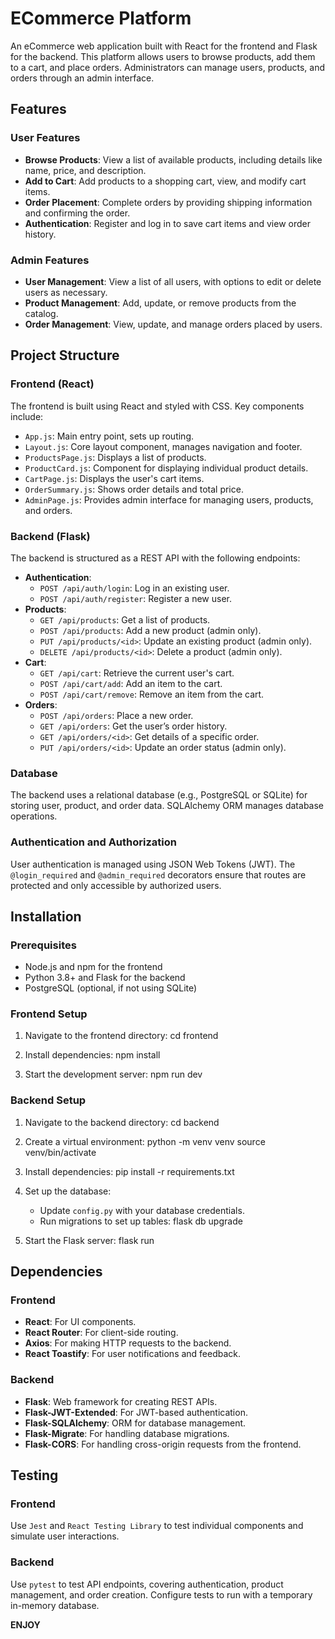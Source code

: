 # ECommerce Platform

An eCommerce web application built with React for the frontend and Flask for the backend. This platform allows users to browse products, add them to a cart, and place orders. Administrators can manage users, products, and orders through an admin interface.

## Features

### User Features
- **Browse Products**: View a list of available products, including details like name, price, and description.
- **Add to Cart**: Add products to a shopping cart, view, and modify cart items.
- **Order Placement**: Complete orders by providing shipping information and confirming the order.
- **Authentication**: Register and log in to save cart items and view order history.
  
### Admin Features
- **User Management**: View a list of all users, with options to edit or delete users as necessary.
- **Product Management**: Add, update, or remove products from the catalog.
- **Order Management**: View, update, and manage orders placed by users.

## Project Structure

### Frontend (React)
The frontend is built using React and styled with CSS. Key components include:

- `App.js`: Main entry point, sets up routing.
- `Layout.js`: Core layout component, manages navigation and footer.
- `ProductsPage.js`: Displays a list of products.
- `ProductCard.js`: Component for displaying individual product details.
- `CartPage.js`: Displays the user's cart items.
- `OrderSummary.js`: Shows order details and total price.
- `AdminPage.js`: Provides admin interface for managing users, products, and orders.

### Backend (Flask)
The backend is structured as a REST API with the following endpoints:

- **Authentication**:
  - `POST /api/auth/login`: Log in an existing user.
  - `POST /api/auth/register`: Register a new user.
- **Products**:
  - `GET /api/products`: Get a list of products.
  - `POST /api/products`: Add a new product (admin only).
  - `PUT /api/products/<id>`: Update an existing product (admin only).
  - `DELETE /api/products/<id>`: Delete a product (admin only).
- **Cart**:
  - `GET /api/cart`: Retrieve the current user's cart.
  - `POST /api/cart/add`: Add an item to the cart.
  - `POST /api/cart/remove`: Remove an item from the cart.
- **Orders**:
  - `POST /api/orders`: Place a new order.
  - `GET /api/orders`: Get the user’s order history.
  - `GET /api/orders/<id>`: Get details of a specific order.
  - `PUT /api/orders/<id>`: Update an order status (admin only).

### Database
The backend uses a relational database (e.g., PostgreSQL or SQLite) for storing user, product, and order data. SQLAlchemy ORM manages database operations.

### Authentication and Authorization
User authentication is managed using JSON Web Tokens (JWT). The `@login_required` and `@admin_required` decorators ensure that routes are protected and only accessible by authorized users.

## Installation

### Prerequisites
- Node.js and npm for the frontend
- Python 3.8+ and Flask for the backend
- PostgreSQL (optional, if not using SQLite)

### Frontend Setup

1. Navigate to the frontend directory:
   cd frontend

2. Install dependencies:
   npm install

3. Start the development server:
   npm run dev


### Backend Setup

1. Navigate to the backend directory:
   cd backend

2. Create a virtual environment:
   python -m venv venv
   source venv/bin/activate

3. Install dependencies:
   pip install -r requirements.txt

4. Set up the database:
   - Update `config.py` with your database credentials.
   - Run migrations to set up tables:
     flask db upgrade

5. Start the Flask server:
   flask run

## Dependencies

### Frontend
- **React**: For UI components.
- **React Router**: For client-side routing.
- **Axios**: For making HTTP requests to the backend.
- **React Toastify**: For user notifications and feedback.

### Backend
- **Flask**: Web framework for creating REST APIs.
- **Flask-JWT-Extended**: For JWT-based authentication.
- **Flask-SQLAlchemy**: ORM for database management.
- **Flask-Migrate**: For handling database migrations.
- **Flask-CORS**: For handling cross-origin requests from the frontend.

## Testing

### Frontend
Use `Jest` and `React Testing Library` to test individual components and simulate user interactions.

### Backend
Use `pytest` to test API endpoints, covering authentication, product management, and order creation. Configure tests to run with a temporary in-memory database.

**ENJOY**